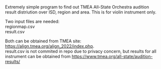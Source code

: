Extremely simple program to find out TMEA All-State Orchestra audition result distriution over ISD, region and area. This is for violin instrument only.

Two input files are needed:   
regionmap.csv   
result.csv   

Both can be obtained from TMEA site: https://align.tmea.org/align_2022/index.php.   
result.csv is not commited in repo due to privacy concern, but results for all instrument can be obtained from https://www.tmea.org/all-state/audition-results/
